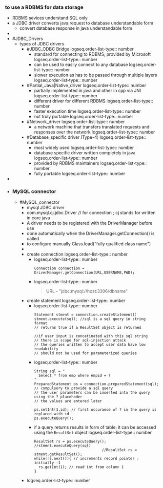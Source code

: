 ### to use a RDBMS for data storage
- RDBMS sevices understand SQL only
- a JDBC driver converts java request to database understandable form
	- convert database response in java understandable form
-
- #JDBC_Drivers
	- types of JDBC drivers
		- #JDBC_ODBC Bridge
		  logseq.order-list-type:: number
			- standard for connecting to RDBMS; provided by Microsoft
			  logseq.order-list-type:: number
			- can be used to easily connect to any database
			  logseq.order-list-type:: number
			- slower execution as has to be passed through multiple layers
			  logseq.order-list-type:: number
		- #Partial_Java|Native_driver
		  logseq.order-list-type:: number
			- partially implemented in java and other in cpp via JNI
			  logseq.order-list-type:: number
			- different driver for different RDBMS
			  logseq.order-list-type:: number
			- faster execution time
			  logseq.order-list-type:: number
			- not truly portable
			  logseq.order-list-type:: number
		- #Network_driver
		  logseq.order-list-type:: number
			- a network machine that transfers translated requests and responses over the network
			  logseq.order-list-type:: number
		- #Database_specific driver (Type-4)
		  logseq.order-list-type:: number
			- most widely used
			  logseq.order-list-type:: number
			- database specific driver written completely in java 
			  logseq.order-list-type:: number
			- provided by RDBMS maintainers
			  logseq.order-list-type:: number
			- fully portable
			  logseq.order-list-type:: number
-
- ### MySQL connector
	- #MySQL_connector
		- mysql JDBC driver
		- com.mysql.cj.jdbc.Driver // for connection ; cj stands for written in core java
		- A driver needs to be registered with the DriverManager before use
		- done automatically when the DriverManager.getConnection() is called
		- to configure manually Class.load("fully qualified class name")
		-
		- create connection
		  logseq.order-list-type:: number
			- logseq.order-list-type:: number
			  ```
			  Connection connection = DriverManager.getConnection(URL,USERNAME,PWD);
			  ```
			- logseq.order-list-type:: number
			  > URL - "jdbc:mysql://host:3306/dbname"
		- create statement
		  logseq.order-list-type:: number
			- logseq.order-list-type:: number
			  ```
			  Statement stment = connection.createStatement()
			  stment.execute(sql); //sql is a sql query in string format
			  // returns true if a ResultSet object is returned
			  
			  //if user input is concatinated with this sql string 
			  // there is scope for sql-injection attack
			  // the queries written to accept user data have low readability
			  // should not be used for parameterized queries
			  ```
			- logseq.order-list-type:: number
			  ```
			  String sql = "
			  	Select * from emp where empid = ?
			  "
			  PreparedStatement ps = connection.preparedStatement(sql);
			  // compulsory to provide a sql query
			  // the user parameters can be inserted into the query using the ? placehoder
			  // the values are entered later
			  
			  ps.setInt(1,id); // first occurance of ? in the query is replaced with id 
			  ps.executeQuery();
			  ```
			- if a query returns results in form of table; it can be accessed using the `ResultSet` object
			  logseq.order-list-type:: number
			  ```
			  ResultSet rs = ps.executeQuery(); //stment.executeQuery(sql)
			  								 //ResultSet rs = stment.getResultSet();
			  while(rs.next()){ // increments record pointer ; initially -1
			  	rs.getInt(1); // read int from column 1
			  }
			  ```
		- logseq.order-list-type:: number
